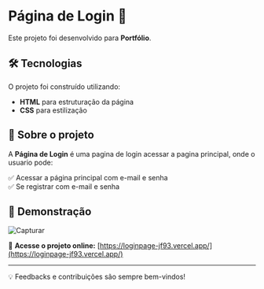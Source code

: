 # Página de Login 🚀  

Este projeto foi desenvolvido para **Portfólio**.  

## 🛠 Tecnologias  

O projeto foi construído utilizando:  
- **HTML** para estruturação da página  
- **CSS** para estilização 

## 📌 Sobre o projeto  

A **Página de Login** é uma pagina de login acessar a pagina principal, onde o usuario pode:
<div>✅ Acessar a página principal com e-mail e senha </div>
✅ Se registrar com e-mail e senha   

## 🚀 Demonstração  

![Capturar](assets/assents.jpg)


🔗 **Acesse o projeto online:** [https://loginpage-jf93.vercel.app/](https://loginpage-jf93.vercel.app/)  

---  

💡 Feedbacks e contribuições são sempre bem-vindos!  

